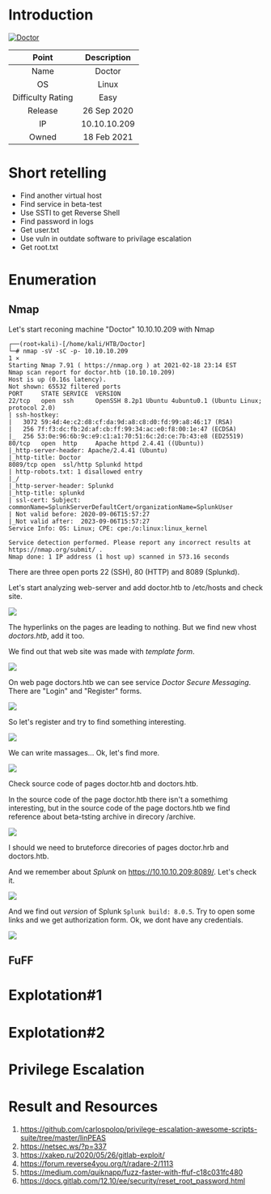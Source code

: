 # Introduction

[![Doctor](https://www.hackthebox.eu/storage/avatars/256280ee1fb4fd4d7610881c209a2b5e.png)](https://app.hackthebox.eu/machines/278)

| Point | Description |
| :------:| :------: |
| Name | Doctor   |
| OS   | Linux  |
| Difficulty Rating| Easy   |
| Release | 26 Sep 2020   |
| IP | 10.10.10.209   |
| Owned | 18 Feb 2021 |

# Short retelling
* Find another virtual host
* Find service in beta-test
* Use SSTI to get Reverse Shell
* Find password in logs
* Get user.txt
* Use vuln in outdate software to privilage escalation
* Get root.txt

# Enumeration

## Nmap

Let's start reconing machine "Doctor" 10.10.10.209 with Nmap

```
┌──(root💀kali)-[/home/kali/HTB/Doctor]
└─# nmap -sV -sC -p- 10.10.10.209                                                                              1 ⨯
Starting Nmap 7.91 ( https://nmap.org ) at 2021-02-18 23:14 EST
Nmap scan report for doctor.htb (10.10.10.209)
Host is up (0.16s latency).
Not shown: 65532 filtered ports
PORT     STATE SERVICE  VERSION
22/tcp   open  ssh      OpenSSH 8.2p1 Ubuntu 4ubuntu0.1 (Ubuntu Linux; protocol 2.0)
| ssh-hostkey: 
|   3072 59:4d:4e:c2:d8:cf:da:9d:a8:c8:d0:fd:99:a8:46:17 (RSA)
|   256 7f:f3:dc:fb:2d:af:cb:ff:99:34:ac:e0:f8:00:1e:47 (ECDSA)
|_  256 53:0e:96:6b:9c:e9:c1:a1:70:51:6c:2d:ce:7b:43:e8 (ED25519)
80/tcp   open  http     Apache httpd 2.4.41 ((Ubuntu))
|_http-server-header: Apache/2.4.41 (Ubuntu)
|_http-title: Doctor
8089/tcp open  ssl/http Splunkd httpd
| http-robots.txt: 1 disallowed entry 
|_/
|_http-server-header: Splunkd
|_http-title: splunkd
| ssl-cert: Subject: commonName=SplunkServerDefaultCert/organizationName=SplunkUser
| Not valid before: 2020-09-06T15:57:27
|_Not valid after:  2023-09-06T15:57:27
Service Info: OS: Linux; CPE: cpe:/o:linux:linux_kernel

Service detection performed. Please report any incorrect results at https://nmap.org/submit/ .
Nmap done: 1 IP address (1 host up) scanned in 573.16 seconds
```

There are three open ports 22 (SSH), 80 (HTTP) and 8089 (Splunkd).

Let's start analyzing web-server and add doctor.htb to /etc/hosts and check site.

![](https://github.com/Pash3nlee/HackTheBox/raw/main/images/d1.PNG)

The hyperlinks on the pages are leading to nothing. But we find new vhost *doctors.htb*, add it too.

We find out that web site was made with *template form*.

![](https://github.com/Pash3nlee/HackTheBox/raw/main/images/d2.PNG)

On web page doctors.htb we can see service *Doctor Secure Messaging*. There are "Login" and "Register" forms.

![](https://github.com/Pash3nlee/HackTheBox/raw/main/images/d3.PNG)

So let's register and try to find something interesting.

![](https://github.com/Pash3nlee/HackTheBox/raw/main/images/d4.PNG)

We can write massages... Ok, let's find more.

![](https://github.com/Pash3nlee/HackTheBox/raw/main/images/d6.PNG)

Check source code of pages doctor.htb and doctors.htb.

In the source code of the page doctor.htb there isn't a somethimg interesting, but in the source code of the page doctors.htb we find reference about beta-tsting archive in direcory /archive.

![](https://github.com/Pash3nlee/HackTheBox/raw/main/images/d5.PNG)

I should we need to bruteforce direcories of pages doctor.hrb and doctors.htb.

And we remember about *Splunk* on https://10.10.10.209:8089/. Let's check it.

![](https://github.com/Pash3nlee/HackTheBox/raw/main/images/d7.PNG)

And we find out *version* of Splunk `Splunk build: 8.0.5`. Try to open some links and we get authorization form.
Ok, we dont have any credentials.

![](https://github.com/Pash3nlee/HackTheBox/raw/main/images/d8.PNG)

## FuFF




# Explotation#1




# Explotation#2


# Privilege Escalation



# Result and Resources

1. https://github.com/carlospolop/privilege-escalation-awesome-scripts-suite/tree/master/linPEAS
2. https://netsec.ws/?p=337
3. https://xakep.ru/2020/05/26/gitlab-exploit/
4. https://forum.reverse4you.org/t/radare-2/1113
5. https://medium.com/quiknapp/fuzz-faster-with-ffuf-c18c031fc480
6. https://docs.gitlab.com/12.10/ee/security/reset_root_password.html
